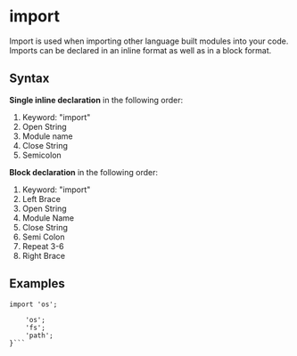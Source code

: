 import
======

Import is used when importing other language built modules into your code. Imports can be declared in an inline format as well as in a block format.

Syntax
------
**Single inline declaration** in the following order:

 1. Keyword: "import"
 2. Open String
 3. Module name
 4. Close String
 5. Semicolon

**Block declaration** in the following order:
 1. Keyword: "import"
 2. Left Brace
 3. Open String
 4. Module Name
 5. Close String
 6. Semi Colon
 7. Repeat 3-6
 8. Right Brace


Examples
--------
```import 'os';```

```import {
	'os';
	'fs';
	'path';
}```